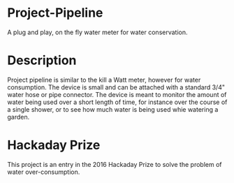 # Project-Pipeline
A plug and play, on the fly water meter for water conservation.

# Description
Project pipeline is similar to the kill a Watt meter, however for water consumption. The device is small and can be attached with a standard 3/4" water hose or pipe connector. The device is meant to monitor the amount of water being used over a short length of time, for instance over the course of a single shower, or to see how much water is being used whie watering a garden.

# Hackaday Prize
This project is an entry in the 2016 Hackaday Prize to solve the problem of water over-consumption.

